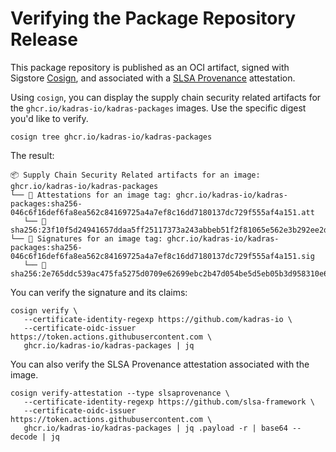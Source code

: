 # Verifying the Package Repository Release

This package repository is published as an OCI artifact, signed with Sigstore [Cosign](https://docs.sigstore.dev/cosign/overview), and associated with a [SLSA Provenance](https://slsa.dev/provenance) attestation.

Using `cosign`, you can display the supply chain security related artifacts for the `ghcr.io/kadras-io/kadras-packages` images. Use the specific digest you'd like to verify.

```shell
cosign tree ghcr.io/kadras-io/kadras-packages
```

The result:

```shell
📦 Supply Chain Security Related artifacts for an image: ghcr.io/kadras-io/kadras-packages
└── 💾 Attestations for an image tag: ghcr.io/kadras-io/kadras-packages:sha256-046c6f16def6fa8ea562c84169725a4a7ef8c16dd7180137dc729f555af4a151.att
   └── 🍒 sha256:23f10f5d24941657ddaa5ff25117373a243abbeb51f2f81065e562e3b292ee2d
└── 🔐 Signatures for an image tag: ghcr.io/kadras-io/kadras-packages:sha256-046c6f16def6fa8ea562c84169725a4a7ef8c16dd7180137dc729f555af4a151.sig
   └── 🍒 sha256:2e765ddc539ac475fa5275d0709e62699ebc2b47d054be5d5eb05b3d958310e6
```

You can verify the signature and its claims:

```shell
cosign verify \
   --certificate-identity-regexp https://github.com/kadras-io \
   --certificate-oidc-issuer https://token.actions.githubusercontent.com \
   ghcr.io/kadras-io/kadras-packages | jq
```

You can also verify the SLSA Provenance attestation associated with the image.

```shell
cosign verify-attestation --type slsaprovenance \
   --certificate-identity-regexp https://github.com/slsa-framework \
   --certificate-oidc-issuer https://token.actions.githubusercontent.com \
   ghcr.io/kadras-io/kadras-packages | jq .payload -r | base64 --decode | jq
```
